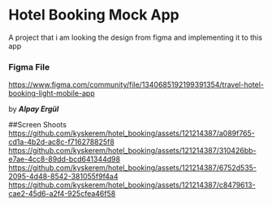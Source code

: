 # Hotel Booking Mock App
A project that i am looking the design from figma and implementing it to this app

### Figma File
https://www.figma.com/community/file/1340685192199391354/travel-hotel-booking-light-mobile-app

by ***Alpay Ergül***

##Screen Shoots
https://github.com/kyskerem/hotel_booking/assets/121214387/a089f765-cd1a-4b2d-ac8c-f716278825f8
https://github.com/kyskerem/hotel_booking/assets/121214387/310426bb-e7ae-4cc8-89dd-bcd641344d98
https://github.com/kyskerem/hotel_booking/assets/121214387/6752d535-2095-4d48-8542-381055f9f4a4
https://github.com/kyskerem/hotel_booking/assets/121214387/c8479613-cae2-45d6-a2f4-925cfea46f58
